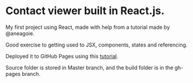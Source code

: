 # Contact viewer built in React.js.

My first project using React, made with help from a tutorial made by @aneagoie.

Good exercise to getting used to JSX, components, states and referencing.

Deployed it to GitHub Pages using this [tutorial](https://github.com/gitname/react-gh-pages/tree/master).

Source folder is stored in Master branch, and the build folder is in the gh-pages branch.
